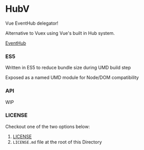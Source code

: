 # HubV

Vue EventHub delegator!

Alternative to Vuex using Vue's built in Hub system.

[EventHub](https://vuejs.org/v2/guide/migration.html#dispatch-and-broadcast-replaced)

### ES5

Written in ES5 to reduce bundle size during UMD build step

Exposed as a named UMD module for Node/DOM compatibility

### API

WIP

### LICENSE

Checkout one of the two options below:

1. [LICENSE](https://github.com/selfup/hubv/blob/master/LICENSE)
1. `LICENSE.md` file at the root of this Directory
